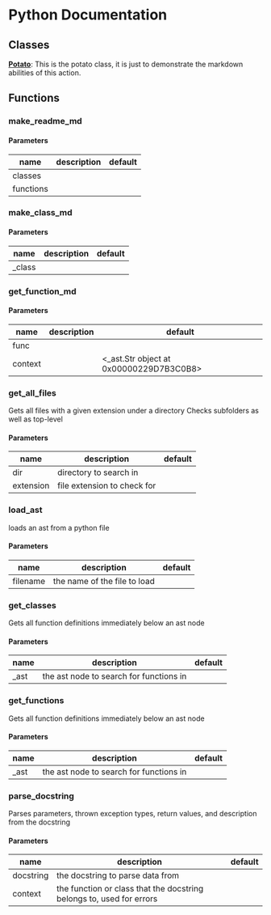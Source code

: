 # Python Documentation

## Classes

**[Potato](Potato.md)**: This is the potato class, it is just to demonstrate the markdown abilities of this action. 



## Functions

### make_readme_md

#### Parameters
name | description | default
---|---|---
classes |  | 
functions |  | 


### make_class_md

#### Parameters
name | description | default
---|---|---
_class |  | 


### get_function_md

#### Parameters
name | description | default
---|---|---
func |  | 
context |  | <_ast.Str object at 0x00000229D7B3C0B8>


### get_all_files

Gets all files with a given extension under a directory Checks subfolders as well as top-level 

#### Parameters
name | description | default
---|---|---
dir | directory to search in | 
extension | file extension to check for | 


### load_ast

loads an ast from a python file 

#### Parameters
name | description | default
---|---|---
filename | the name of the file to load | 


### get_classes

Gets all function definitions immediately below an ast node 

#### Parameters
name | description | default
---|---|---
_ast | the ast node to search for functions in | 


### get_functions

Gets all function definitions immediately below an ast node 

#### Parameters
name | description | default
---|---|---
_ast | the ast node to search for functions in | 


### parse_docstring

Parses parameters, thrown exception types, return values, and description from the docstring 

#### Parameters
name | description | default
---|---|---
docstring | the docstring to parse data from | 
context | the function or class that the docstring belongs to, used for errors | 


